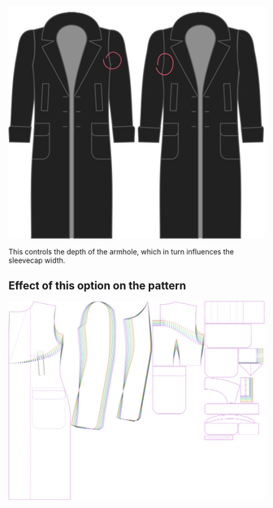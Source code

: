 ![Factor de profundidad de la sisa](./armholedepthfactor.svg)

This controls the depth of the armhole, which in turn influences the sleevecap width.


## Effect of this option on the pattern
![This image shows the effect of this option by superimposing several variants that have a different value for this option](carlton_armholedepthfactor_sample.svg "Effect of this option on the pattern")